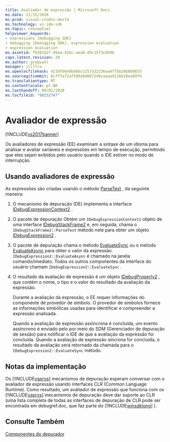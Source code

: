 ```yaml
---
title: Avaliador de expressão | Microsoft Docs
ms.date: 11/15/2016
ms.prod: visual-studio-dev14
ms.technology: vs-ide-sdk
ms.topic: conceptual
helpviewer_keywords:
- expressions [Debugging SDK]
- debugging [Debugging SDK], expression evaluation
- expression evaluation
ms.assetid: f9381b2f-99aa-426c-aea0-d9c15f3c859b
caps.latest.revision: 20
ms.author: gregvanl
manager: jillfra
ms.openlocfilehash: 423df66e8bd6bc1257a32236aa4ffbb28b80d655
ms.sourcegitcommit: 6cfffa72af599a9d667249caaaa411bb28ea69fd
ms.translationtype: MT
ms.contentlocale: pt-BR
ms.lasthandoff: 09/02/2020
ms.locfileid: "68152747"
---
```

# <a name="expression-evaluator"></a>Avaliador de expressão
[!INCLUDE[vs2017banner](../../includes/vs2017banner.md)]

Os avaliadores de expressão (EE) examinam a sintaxe de um idioma para analisar e avaliar variáveis e expressões em tempo de execução, permitindo que eles sejam exibidos pelo usuário quando o IDE estiver no modo de interrupção.  
  
## <a name="using-expression-evaluators"></a>Usando avaliadores de expressão  
 As expressões são criadas usando o método [ParseText](../../extensibility/debugger/reference/idebugexpressioncontext2-parsetext.md) , da seguinte maneira:  
  
1. O mecanismo de depuração (DE) implementa a interface [IDebugExpressionContext2](../../extensibility/debugger/reference/idebugexpressioncontext2.md) .  
  
2. O pacote de depuração Obtém um `IDebugExpressionContext2` objeto de uma interface [IDebugStackFrame2](../../extensibility/debugger/reference/idebugstackframe2.md) e, em seguida, chama o `IDebugStackFrame2::ParseText` método nele para obter um objeto [IDebugExpression2](../../extensibility/debugger/reference/idebugexpression2.md) .  
  
3. O pacote de depuração chama o método [EvaluateSync](../../extensibility/debugger/reference/idebugexpression2-evaluatesync.md) ou o método [EvaluateAsync](../../extensibility/debugger/reference/idebugexpression2-evaluateasync.md) para obter o valor da expressão. `IDebugExpression2::EvaluateAsync` é chamado na janela comando/imediato. Todos os outros componentes da interface do usuário chamam `IDebugExpression2::EvaluateSync` .  
  
4. O resultado da avaliação de expressão é um objeto [IDebugProperty2](../../extensibility/debugger/reference/idebugproperty2.md) , que contém o nome, o tipo e o valor do resultado da avaliação da expressão.  
  
   Durante a avaliação da expressão, o EE requer informações do componente de provedor de símbolo. O provedor de símbolos fornece as informações simbólicas usadas para identificar e compreender a expressão analisada.  
  
   Quando a avaliação de expressão assíncrona é concluída, um evento assíncrono é enviado pelo por meio do SDM (Gerenciador de depuração de sessão) para notificar o IDE de que a avaliação da expressão foi concluída. Quando a avaliação de expressão síncrona for concluída, o resultado da avaliação será retornado da chamada para o `IDebugExpression2::EvaluateSync` método.  
  
## <a name="implementation-notes"></a>Notas da implementação  
 Os [!INCLUDE[vsprvs](../../includes/vsprvs-md.md)] mecanismos de depuração esperam conversar com o avaliador de expressão usando interfaces CLR (Common Language Runtime). Como resultado, um avaliador de expressão que funciona com os [!INCLUDE[vsprvs](../../includes/vsprvs-md.md)] mecanismos de depuração deve dar suporte ao CLR (uma lista completa de todas as interfaces de depuração de CLR pode ser encontrada em debugref.doc, que faz parte do [!INCLUDE[winsdklong](../../includes/winsdklong-md.md)] ).  
  
## <a name="see-also"></a>Consulte Também  
 [Componentes do depurador](../../extensibility/debugger/debugger-components.md)
